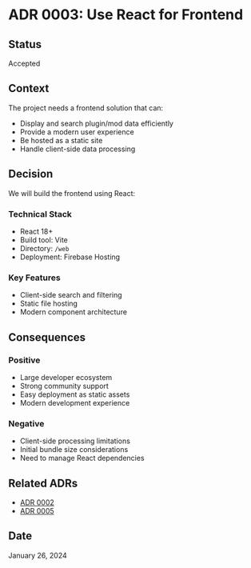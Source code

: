 # ADR 0003: Use React for Frontend

## Status
Accepted

## Context
The project needs a frontend solution that can:
- Display and search plugin/mod data efficiently
- Provide a modern user experience
- Be hosted as a static site
- Handle client-side data processing

## Decision
We will build the frontend using React:

### Technical Stack
- React 18+
- Build tool: Vite
- Directory: `/web`
- Deployment: Firebase Hosting

### Key Features
- Client-side search and filtering
- Static file hosting
- Modern component architecture

## Consequences
### Positive
- Large developer ecosystem
- Strong community support
- Easy deployment as static assets
- Modern development experience

### Negative
- Client-side processing limitations
- Initial bundle size considerations
- Need to manage React dependencies

## Related ADRs
- [ADR 0002](./0002-store-data-as-static-json.md)
- [ADR 0005](./0005-github-actions-for-ci-cd.md)

## Date
January 26, 2024
